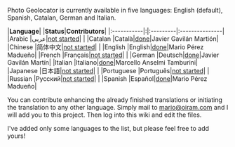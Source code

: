 Photo Geolocator is currently available in five languages: English (default), Spanish, Catalan, German and Italian.

|**Language**| |**Status**|**Contributors**|
|:-----------|:|:---------|:---------------|
|Arabic      |عربي|[not started](ArabicL10N.md)|                |
|Catalan     |Català|[done](CatalanL10N.md)|Javier Gavilán Martión|
|Chinese     |简体中文|[not started](ChineseL10N.md)|                |
|English     |English|[done](EnglishL10N.md)|Mario Pérez Madueño|
|French      |Français|[not started](FrenchL10N.md)|                |
|German      |Deutsch|[done](GermanL10N.md)|Javier Gavilán Martín|
|Italian     |Italiano|[done](ItalianL10N.md)|Marcello Anselmi Tamburini|
|Japanese    |日本語|[not started](JapaneseL10N.md)|                |
|Portuguese  |Português|[not started](PortugueseL10N.md)|                |
|Russian     |Русский|[not started](RussianL10N.md)|                |
|Spanish     |Español|[done](SpanishL10N.md)|Mario Pérez Madueño|

You can contribute enhancing the already finished translations or initiating the translation to any other language. Simply mail to mario@oiram.com and I will add you to this project. Then log into this wiki and edit the files.

I've added only some languages to the list, but please feel free to add yours!